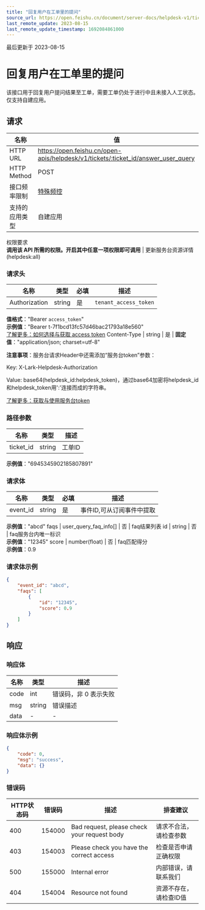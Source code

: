 ```yaml
---
title: "回复用户在工单里的提问"
source_url: https://open.feishu.cn/document/server-docs/helpdesk-v1/ticket-management/ticket/answer_user_query
last_remote_update: 2023-08-15
last_remote_update_timestamp: 1692084861000
---
```

最后更新于 2023-08-15

# 回复用户在工单里的提问

该接口用于回复用户提问结果至工单，需要工单仍处于进行中且未接入人工状态。仅支持自建应用。

## 请求
名称 | 值
---|---
HTTP URL | https://open.feishu.cn/open-apis/helpdesk/v1/tickets/:ticket_id/answer_user_query
HTTP Method | POST
接口频率限制 | [特殊频控](https://open.feishu.cn/document/ukTMukTMukTM/uUzN04SN3QjL1cDN)
支持的应用类型 | 自建应用
权限要求  
            **调用该 API 所需的权限。开启其中任意一项权限即可调用** | 更新服务台资源详情(helpdesk:all)

### 请求头

名称 | 类型 | 必填 | 描述
--- | --- | --- | ---
Authorization | string | 是 | `tenant_access_token`  
**值格式**："Bearer `access_token`"  
**示例值**："Bearer t-7f1bcd13fc57d46bac21793a18e560"  
[了解更多：如何选择与获取 access token](https://open.feishu.cn/document/uAjLw4CM/ugTN1YjL4UTN24CO1UjN/trouble-shooting/how-to-choose-which-type-of-token-to-use)
Content-Type | string | 是 | **固定值**："application/json; charset=utf-8"

**注意事项**：服务台请求Header中还需添加“服务台token”参数：

Key: X-Lark-Helpdesk-Authorization

Value: base64(helpdesk_id:helpdesk_token)，通过base64加密将helpdesk_id和helpdesk_token用':'连接而成的字符串。

[了解更多：获取与使用服务台token](https://open.feishu.cn/document/ukTMukTMukTM/ugDOyYjL4gjM24CO4IjN)

### 路径参数

名称 | 类型 | 描述
--- | --- | ---
ticket_id | string | 工单ID  
**示例值**："6945345902185807891"

### 请求体

名称 | 类型 | 必填 | 描述
--- | --- | --- | ---
event_id | string | 是 | 事件ID,可从订阅事件中提取  
**示例值**："abcd"
faqs | user_query_faq_info\[\] | 否 | faq结果列表
id | string | 否 | faq服务台内唯一标识  
**示例值**："12345"
score | number(float) | 否 | faq匹配得分  
**示例值**：0.9

### 请求体示例
```json
{
    "event_id": "abcd",
    "faqs": [
        {
            "id": "12345",
            "score": 0.9
        }
    ]
}
```

## 响应

### 响应体

名称 | 类型 | 描述
--- | --- | ---
code | int | 错误码，非 0 表示失败
msg | string | 错误描述
data | \- | \-

### 响应体示例
```json
{
    "code": 0,
    "msg": "success",
    "data": {}
}
```

### 错误码

HTTP状态码 | 错误码 | 描述 | 排查建议
--- | --- | --- | ---
400 | 154000 | Bad request, please check your request body | 请求不合法，请检查参数
403 | 154003 | Please check you have the correct access | 检查是否申请正确权限
500 | 155000 | Internal error | 内部错误，请联系我们
404 | 154004 | Resource not found | 资源不存在，请检查ID值
